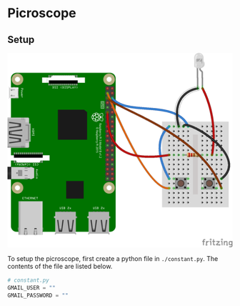 # Picroscope

## Setup

![setup](./setup.png)

To setup the picroscope, first create a python file in `./constant.py`. The contents of the file are listed below.

``` py
# constant.py
GMAIL_USER = ""
GMAIL_PASSWORD = ""

```